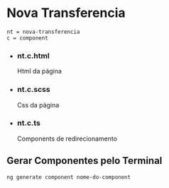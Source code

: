 # Nova Transferencia

```
nt = nova-transferencia
c = component
```

* ### **nt.c.html**

  Html da página

* ### **nt.c.scss**

  Css da página

* ### **nt.c.ts**

  Components de redirecionamento

## Gerar Componentes pelo Terminal

```
ng generate component nome-do-component
```
